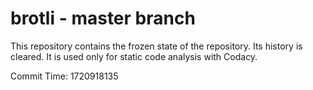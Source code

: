 # brotli - master branch

This repository contains the frozen state of the repository.
Its history is cleared. It is used only for static code
analysis with Codacy.

Commit Time: 1720918135